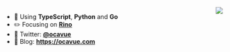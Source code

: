 <img align="right" src="https://github-readme-stats.vercel.app/api?username=ocavue&show_icons=true&hide_title=true" />

- :blue_book:	Using **TypeScript**, **Python** and **Go**
- :pencil2:	Focusing on **[Rino](https://rino.app)**
- :star2:	Twitter: **[@ocavue](https://twitter.com/ocavue)**
- :bookmark:	Blog: **https://ocavue.com**

